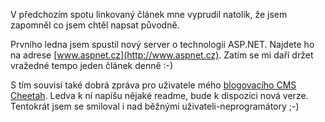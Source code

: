 <!-- dcterms:identifier = riderweblog#191 -->
<!-- dcterms:title = Jo abych nezapomněl - podívejte se na ASPNET.CZ -->
<!-- dcterms:abstract = V předchozím spotu linkovaný článek mne vyprudil natolik, že jsem zapomněl co jsem chtěl napsat původně. -->
<!-- np9:categoryId = 1 -->
<!-- x4w:category = Koně -->
<!-- np9:authorId = 1 -->
<!-- np9:authorEmail = michal.valasek@altairis.cz -->
<!-- dcterms:creator = Michal Altair Valášek -->
<!-- dcterms:created = 2005-01-10T04:50:56.143+01:00 -->
<!-- dcterms:dateAccepted = 2005-01-10T04:50:56.143+01:00 -->

V předchozím spotu linkovaný článek mne vyprudil natolik, že jsem zapomněl co jsem chtěl napsat původně.

Prvního ledna jsem spustil nový server o technologii ASP.NET. Najdete ho na adrese [www.aspnet.cz](http://www.aspnet.cz). Zatím se mi daří držet vražedné tempo jeden článek denně :-)

S tím souvisí také dobrá zpráva pro uživatele mého [blogovacího CMS Cheetah](http://software.altaircom.net/software/cheetah.aspx). Ledva k ní napíšu nějaké readme, bude k dispozici nová verze. Tentokrát jsem se smiloval i nad běžnými uživateli-neprogramátory ;-)
